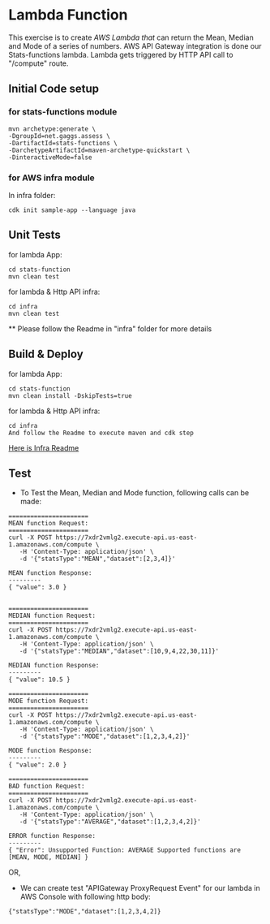 # Lambda Function 
This exercise is to create *AWS Lambda that* can return the Mean, Median and Mode of a series of numbers. AWS API Gateway 
integration is done our Stats-functions lambda. Lambda gets triggered by HTTP API call to "/compute" route.

## Initial Code setup

### for stats-functions module
```
mvn archetype:generate \
-DgroupId=net.gaggs.assess \
-DartifactId=stats-functions \
-DarchetypeArtifactId=maven-archetype-quickstart \
-DinteractiveMode=false
```
### for AWS infra module
In infra folder:

```
cdk init sample-app --language java
```

## Unit Tests
for lambda App:
```
cd stats-function
mvn clean test
```

for lambda & Http API infra:
```
cd infra
mvn clean test
```
** Please follow the Readme in "infra" folder for more details

## Build & Deploy
for lambda App:
```
cd stats-function
mvn clean install -DskipTests=true
```

for lambda & Http API infra:
```
cd infra
And follow the Readme to execute maven and cdk step 
```
[Here is Infra Readme](infra/README.md)

## Test
* To Test the Mean, Median and Mode function, following calls can be made:
```
======================
MEAN function Request:
======================
curl -X POST https://7xdr2vmlg2.execute-api.us-east-1.amazonaws.com/compute \
   -H 'Content-Type: application/json' \
   -d '{"statsType":"MEAN","dataset":[2,3,4]}'

MEAN function Response:
---------
{ "value": 3.0 }


======================
MEDIAN function Request:
======================
curl -X POST https://7xdr2vmlg2.execute-api.us-east-1.amazonaws.com/compute \
   -H 'Content-Type: application/json' \
   -d '{"statsType":"MEDIAN","dataset":[10,9,4,22,30,11]}'

MEDIAN function Response:
---------
{ "value": 10.5 }

======================
MODE function Request:
======================
curl -X POST https://7xdr2vmlg2.execute-api.us-east-1.amazonaws.com/compute \
   -H 'Content-Type: application/json' \
   -d '{"statsType":"MODE","dataset":[1,2,3,4,2]}'

MODE function Response:
---------
{ "value": 2.0 }
   
======================
BAD function Request:
======================
curl -X POST https://7xdr2vmlg2.execute-api.us-east-1.amazonaws.com/compute \
   -H 'Content-Type: application/json' \
   -d '{"statsType":"AVERAGE","dataset":[1,2,3,4,2]}'

ERROR function Response:
---------
{ "Error": Unsupported Function: AVERAGE Supported functions are [MEAN, MODE, MEDIAN] }

```

OR,

* We can create test "APIGateway ProxyRequest Event" for our lambda in AWS Console with following http body:
```
{"statsType":"MODE","dataset":[1,2,3,4,2]}
```
